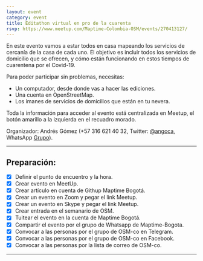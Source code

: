 ```yaml
---
layout: event
category: event
title: Editathon virtual en pro de la cuarenta
rsvp: https://www.meetup.com/Maptime-Colombia-OSM/events/270413127/
---
```


En este evento vamos a estar todos en casa mapeando los servicios de cercanía de la casa de cada uno.
El objetivo es incluir todos los servicios de domicilio que se ofrecen, y cómo están funcionando en estos tiempos de cuarentena por el Covid-19.

Para poder participar sin problemas, necesitas:
* Un computador, desde donde vas a hacer las ediciones.
* Una cuenta en OpenStreetMap.
* Los imanes de servicios de domicilios que están en tu nevera.

Toda la información para acceder al evento está centralizada en Meetup, el botón amarillo a la izquierda en el recuadro morado.

Organizador: Andrés Gómez (+57 316 621 40 32, Twitter: [@angoca](http://twitter.com/angoca),
WhatsApp [Grupo](https://chat.whatsapp.com/IzhSE1zf4czGIPOSSM6Xk5)).

-----

## Preparación:

- [X] Definir el punto de encuentro y la hora.
- [X] Crear evento en MeetUp.
- [X] Crear artículo en cuenta de Githup Maptime Bogotá.
- [X] Crear un evento en Zoom y pegar el link Meetup.
- [X] Crear un evento en Skype y pegar el link Meetup.
- [X] Crear entrada en el semanario de OSM.
- [X] Tuitear el evento en la cuenta de Maptime Bogotá.
- [X] Compartir el evento por el grupo de Whatsapp de Maptime-Bogota.
- [X] Convocar a las personas por el grupo de OSM-co en Telegram.
- [X] Convocar a las personas por el grupo de OSM-co en Facebook.
- [X] Convocar a las personas por la lista de correo de OSM-co.

-----


